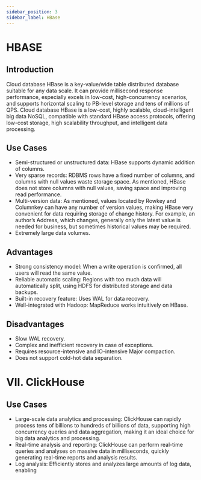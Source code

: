 ```yaml
---
sidebar_position: 3
sidebar_label: HBase
---
```



# HBASE

## Introduction

Cloud database HBase is a key-value/wide table distributed database suitable for any data scale. It can provide millisecond response performance, especially excels in low-cost, high-concurrency scenarios, and supports horizontal scaling to PB-level storage and tens of millions of QPS. Cloud database HBase is a low-cost, highly scalable, cloud-intelligent big data NoSQL, compatible with standard HBase access protocols, offering low-cost storage, high scalability throughput, and intelligent data processing.

## Use Cases

- Semi-structured or unstructured data: HBase supports dynamic addition of columns.
- Very sparse records: RDBMS rows have a fixed number of columns, and columns with null values waste storage space. As mentioned, HBase does not store columns with null values, saving space and improving read performance.
- Multi-version data: As mentioned, values located by Rowkey and Columnkey can have any number of version values, making HBase very convenient for data requiring storage of change history. For example, an author’s Address, which changes, generally only the latest value is needed for business, but sometimes historical values may be required.
- Extremely large data volumes.

## Advantages

- Strong consistency model: When a write operation is confirmed, all users will read the same value.
- Reliable automatic scaling: Regions with too much data will automatically split, using HDFS for distributed storage and data backups.
- Built-in recovery feature: Uses WAL for data recovery.
- Well-integrated with Hadoop: MapReduce works intuitively on HBase.

## Disadvantages

- Slow WAL recovery.
- Complex and inefficient recovery in case of exceptions.
- Requires resource-intensive and IO-intensive Major compaction.
- Does not support cold-hot data separation.


# VII. ClickHouse

## Use Cases

- Large-scale data analytics and processing: ClickHouse can rapidly process tens of billions to hundreds of billions of data, supporting high concurrency queries and data aggregation, making it an ideal choice for big data analytics and processing.
- Real-time analysis and reporting: ClickHouse can perform real-time queries and analyses on massive data in milliseconds, quickly generating real-time reports and analysis results.
- Log analysis: Efficiently stores and analyzes large amounts of log data, enabling
